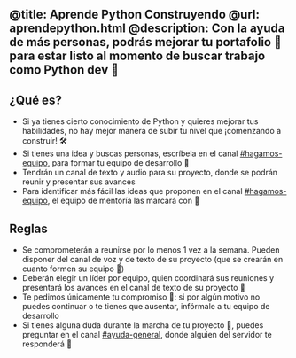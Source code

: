 @title: Aprende Python Construyendo
@url: aprendepython.html
@description: Con la ayuda de más personas, podrás mejorar tu portafolio 💼 para estar listo al momento de buscar trabajo como Python dev 🐍
-----
## ¿Qué es?

* Si ya tienes cierto conocimiento de Python y quieres mejorar tus habilidades,
  no hay mejor manera de subir tu nivel que ¡comenzando a construir! 🛠️
* Si tienes una idea y buscas personas, escríbela en el canal
  [#hagamos-equipo](https://discord.com/channels/775295820618661898/862359694638055464),
  para formar tu equipo de desarrollo 🤝
* Tendrán un canal de texto y audio para su proyecto, donde se podrán reunir
  y presentar sus avances
* Para identificar más fácil las ideas que proponen en el canal
  [#hagamos-equipo](https://discord.com/channels/775295820618661898/862359694638055464),
  el equipo de mentoría las marcará con 📍

## Reglas

* Se comprometerán a reunirse por lo menos 1 vez a la semana. Pueden disponer
  del canal de voz y de texto de su proyecto (que se crearán en cuanto formen
  su equipo 🤝)
* Deberán elegir un líder por equipo, quien coordinará sus reuniones
  y presentará los avances en el canal de texto de su proyecto 📢
* Te pedimos únicamente tu compromiso 💍: si por algún motivo no puedes
  continuar o te tienes que ausentar, infórmale a tu equipo de desarrollo
* Si tienes alguna duda durante la marcha de tu proyecto 🤖, puedes preguntar
  en el canal
  [#ayuda-general](https://discord.com/channels/775295820618661898/775338929846616084),
  donde alguien del servidor te responderá 💬
